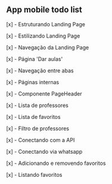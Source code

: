 
## App mobile todo list

[x] - Estruturando Landing Page

[x] - Estilizando Landing Page

[x] - Navegação da Landing Page

[x] - Página 'Dar aulas'

[x] - Navegação entre abas

[x] - Páginas internas

[x] - Componente PageHeader

[x] - Lista de professores

[x] - Lista de favoritos

[x] - Filtro de professores

[x] - Conectando com a API

[x] - Conectando via whatsapp

[x] - Adicionando e removendo favoritos

[x] - Listando favoritos

